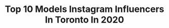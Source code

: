 ---
title: Top 10 Models Instagram Influencers In Toronto In 2020
description: >-
  Find top models Instagram influencers in Toronto in 2020. Most popular hashtags: #fashion #model #selflove #quarantine.
platform: Instagram
profiles:
  - username: "sasha_sheims"
    fullname: >-
      Sasha Holland
    location: "Canada"
    followers: 2573
    engagement: 1282
    commentsToLikes: 0.063673
    id: ck0vytb5d5olu0i199eez773x
    verified: false
    hashtags: "#jaclynandcampbell, #bestdayever"
  - username: "marineagleson"
    fullname: >-
      Marina Paquin Eagleson
    location: "Canada"
    followers: 25271
    engagement: 370
    commentsToLikes: 0.013555
    id: ck0w333qkrd3e0i19oz7mafqy
    verified: false
    hashtags: "#lovelulus"
  - username: "arinaaminovva"
    fullname: >-
      Arina Aminova 🇷🇺
    location: "Canada"
    followers: 9452
    engagement: 487
    commentsToLikes: 0.050446
    id: ck138e6odfswu0i19moxptuut
    verified: false
    hashtags: "#divinefeminine, #stayathome, #fitnessjourney, #fitnessgoals"
  - username: "constance.angel"
    fullname: >-
      A N G E L   C O N S T A N C E
    location: "Canada"
    followers: 52970
    engagement: 489
    commentsToLikes: 0.023967
    id: ck13c8xfiz64d0i19t6udft1x
    verified: false
    hashtags: "#playboy, #furniture, #lace, #runawaythelabel"
  - username: "jennafergie19"
    fullname: >-
      Jenna Ferguson
    location: "Canada"
    followers: 30963
    engagement: 168
    commentsToLikes: 0.075307
    id: ck8t9gkcuo0cr0j786f3cpp5j
    verified: false
    hashtags: "#picnicinthepark, #torontodream, #motivationmonday, #shocker"
  - username: "killacamii"
    fullname: >-
      Camille Anne 🧿
    location: "Canada"
    followers: 7593
    engagement: 517
    commentsToLikes: 0.034465
    id: ckap5m710caf30i78p4k6ms53
    verified: false
    hashtags: ""
  - username: "chanellep23"
    fullname: >-
      Chanelle Lee
    location: "Canada"
    followers: 29029
    engagement: 358
    commentsToLikes: 0.027498
    id: ck5c7h4sv7j4k0i11ws6ie1od
    verified: false
    hashtags: "#tiedye, #thursday, #summertime, #carnivals"
  - username: "pickeringfitness"
    fullname: >-
      Christopher Pickering
    location: "Canada"
    followers: 26890
    engagement: 203
    commentsToLikes: 0.086315
    id: ckaozztbpo5fv0i78iqghlmda
    verified: false
    hashtags: "#zyzz, #nature, #mixer, #summer2020"
  - username: "sharma_isha"
    fullname: >-
      Isha 🧿l 🕊l  York U Alumni 🎓
    location: "Canada"
    followers: 2167
    engagement: 1086
    commentsToLikes: 0.223851
    id: ck55mr8qu4kll0i11xrkyknkn
    verified: false
    hashtags: "#instaglam, #model, #design, #toronto"
  - username: "thealikazmi"
    fullname: >-
      Ali Kazmi
    location: "Canada"
    followers: 79456
    engagement: 182
    commentsToLikes: 0.036460
    id: ck5q2lslvgn7m0i11q4qio8eu
    verified: true
    hashtags: "#desidads, #rahatkazmi, #adiliqbal, #seaviewkarachi"
---